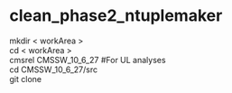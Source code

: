 # clean_phase2_ntuplemaker

mkdir < workArea >    
cd < workArea >  
cmsrel CMSSW_10_6_27 #For UL analyses  
cd CMSSW_10_6_27/src  
git clone
